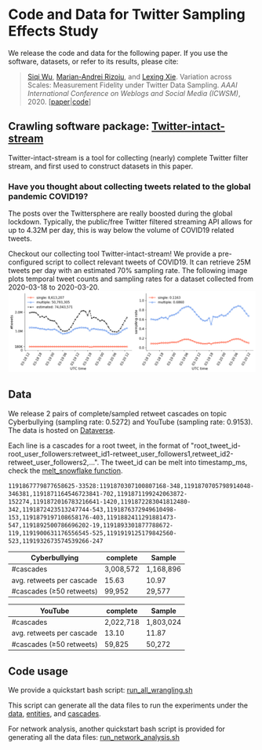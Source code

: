 # Code and Data for Twitter Sampling Effects Study

We release the code and data for the following paper.
If you use the software, datasets, or refer to its results, please cite:
> [Siqi Wu](https://avalanchesiqi.github.io/), [Marian-Andrei Rizoiu](http://www.rizoiu.eu/), and [Lexing Xie](http://users.cecs.anu.edu.au/~xlx/). Variation across Scales: Measurement Fidelity under Twitter Data Sampling. *AAAI International Conference on Weblogs and Social Media (ICWSM)*, 2020. \[[paper](https://avalanchesiqi.github.io/files/icwsm2020sampling.pdf)\|[code](https://dataverse.harvard.edu/dataset.xhtml?persistentId=doi:10.7910/DVN/GW9GDM)\]

## Crawling software package: [Twitter-intact-stream](https://github.com/avalanchesiqi/twitter-intact-stream)
Twitter-intact-stream is a tool for collecting (nearly) complete Twitter filter stream, and first used to construct datasets in this paper.

### Have you thought about collecting tweets related to the global pandemic COVID19?
The posts over the Twittersphere are really boosted during the global lockdown.
Typically, the public/free Twitter filtered streaming API allows for up to 4.32M per day, this is way below the volume of COVID19 related tweets.

Checkout our collecting tool Twitter-intact-stream!
We provide a pre-configured script to collect relevant tweets of COVID19.
It can retrieve 25M tweets per day with an estimated 70% sampling rate.
The following image plots temporal tweet counts and sampling rates for a dataset collected from 2020-03-18 to 2020-03-20.
![Temporally tweet count and sampling rates](data/tweet_volume.png)

## Data
We release 2 pairs of complete/sampled retweet cascades on topic Cyberbullying (sampling rate: 0.5272) and YouTube (sampling rate: 0.9153).
The data is hosted on [Dataverse](https://dataverse.harvard.edu/dataset.xhtml?persistentId=doi:10.7910/DVN/GW9GDM).

Each line is a cascades for a root tweet, in the format of "root_tweet_id-root_user_followers:retweet_id1-retweet_user_followers1,retweet_id2-retweet_user_followers2,...".
The tweet_id can be melt into timestamp_ms, check the [melt_snowflake function](utils/helper.py).

```
1191867779877658625-33528:1191870307100807168-348,1191870705798914048-346381,1191871164546723841-702,1191871199242063872-152274,1191872016783216641-1420,1191872283041812480-342,1191872423513247744-543,1191876372949610498-153,1191879197108658176-403,1191882411291881473-547,1191892500786696202-19,1191893301877788672-119,1191900631176556545-525,1191919125179842560-523,1191932673574539266-247
```

Cyberbullying | complete | Sample
--- | --- | ---
#cascades | 3,008,572 | 1,168,896
avg. retweets per cascade | 15.63 | 10.97
#cascades (≥50 retweets) | 99,952 | 29,577

YouTube | complete | Sample
--- | --- | ---
#cascades | 2,022,718 | 1,803,024
avg. retweets per cascade | 13.10 | 11.87
#cascades (≥50 retweets) | 59,825 | 50,272


## Code usage
We provide a quickstart bash script:
[run_all_wrangling.sh](/wrangling/run_all_wrangling.sh)

This script can generate all the data files to run the experiments under the [data](/data), [entities](/entities), and [cascades](/cascades).

For network analysis, another quickstart bash script is provided for generating all the data files:
[run_network_analysis.sh](/networks/run_network_analysis.sh)
